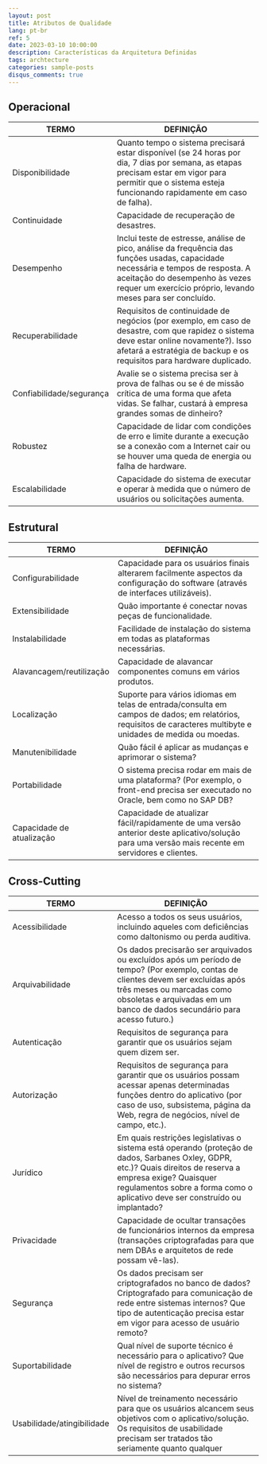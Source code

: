 ```yaml
---
layout: post
title: Atributos de Qualidade
lang: pt-br
ref: 5
date: 2023-03-10 10:00:00
description: Características da Arquitetura Definidas
tags: archtecture
categories: sample-posts
disqus_comments: true
---
```


## Operacional
| **TERMO**                | **DEFINIÇÃO**                                                                                                                                                                                                                                    |
|-------------------------|---------------------------------------------------------------------------------------------------------------------------------------------------------------------------------------------------------------------------------------------------|
| Disponibilidade            | Quanto tempo o sistema precisará estar disponível (se 24 horas por dia, 7 dias por semana, as etapas precisam estar em vigor para permitir que o sistema esteja funcionando rapidamente em caso de falha).                                     |
| Continuidade               | Capacidade de recuperação de desastres.                                                                                                                                                                                                        |
| Desempenho                 | Inclui teste de estresse, análise de pico, análise da frequência das funções usadas, capacidade necessária e tempos de resposta. A aceitação do desempenho às vezes requer um exercício próprio, levando meses para ser concluído.             |
| Recuperabilidade           | Requisitos de continuidade de negócios (por exemplo, em caso de desastre, com que rapidez o sistema deve estar online novamente?). Isso afetará a estratégia de backup e os requisitos para hardware duplicado.                                |
| Confiabilidade/segurança   | Avalie se o sistema precisa ser à prova de falhas ou se é de missão crítica de uma forma que afeta vidas. Se falhar, custará à empresa grandes somas de dinheiro?                                                                              |
| Robustez                   | Capacidade de lidar com condições de erro e limite durante a execução se a conexão com a Internet cair ou se houver uma queda de energia ou falha de hardware.                                                                                 |
| Escalabilidade             | Capacidade do sistema de executar e operar à medida que o número de usuários ou solicitações aumenta.                                                                                                                                          |


## Estrutural
| **TERMO**                | **DEFINIÇÃO**                                                                                                                                                                                                                                    |
|-------------------------|---------------------------------------------------------------------------------------------------------------------------------------------------------------------------------------------------------------------------------------------------|
| Configurabilidade          | Capacidade para os usuários finais alterarem facilmente aspectos da configuração do software (através de interfaces utilizáveis).                                                                                                              |
| Extensibilidade            | Quão importante é conectar novas peças de funcionalidade.                                                                                                                                                                                      |
| Instalabilidade            | Facilidade de instalação do sistema em todas as plataformas necessárias.                                                                                                                                                                       |
| Alavancagem/reutilização   | Capacidade de alavancar componentes comuns em vários produtos.                                                                                                                                                                                 |
| Localização                | Suporte para vários idiomas em telas de entrada/consulta em campos de dados; em relatórios, requisitos de caracteres multibyte e unidades de medida ou moedas.                                                                                 |
| Manutenibilidade           | Quão fácil é aplicar as mudanças e aprimorar o sistema?                                                                                                                                                                                        |
| Portabilidade              | O sistema precisa rodar em mais de uma plataforma? (Por exemplo, o front-end precisa ser executado no Oracle, bem como no SAP DB?                                                                                                              |
| Capacidade de atualização  | Capacidade de atualizar fácil/rapidamente de uma versão anterior deste aplicativo/solução para uma versão mais recente em servidores e clientes.                                                                                               |


## Cross-Cutting
| **TERMO**                | **DEFINIÇÃO**                                                                                                                                                                                                                                    |
|-------------------------|---------------------------------------------------------------------------------------------------------------------------------------------------------------------------------------------------------------------------------------------------|
| Acessibilidade             | Acesso a todos os seus usuários, incluindo aqueles com deficiências como daltonismo ou perda auditiva.                                                                                                                                         |
| Arquivabilidade            | Os dados precisarão ser arquivados ou excluídos após um período de tempo? (Por exemplo, contas de clientes devem ser excluídas após três meses ou marcadas como obsoletas e arquivadas em um banco de dados secundário para acesso futuro.)    |
| Autenticação               | Requisitos de segurança para garantir que os usuários sejam quem dizem ser.                                                                                                                                                                    |
| Autorização                | Requisitos de segurança para garantir que os usuários possam acessar apenas determinadas funções dentro do aplicativo (por caso de uso, subsistema, página da Web, regra de negócios, nível de campo, etc.).                                   |
| Jurídico                   | Em quais restrições legislativas o sistema está operando (proteção de dados, Sarbanes Oxley, GDPR, etc.)? Quais direitos de reserva a empresa exige? Quaisquer regulamentos sobre a forma como o aplicativo deve ser construído ou implantado? |
| Privacidade                | Capacidade de ocultar transações de funcionários internos da empresa (transações criptografadas para que nem DBAs e arquitetos de rede possam vê-las).                                                                                         |
| Segurança                  | Os dados precisam ser criptografados no banco de dados? Criptografado para comunicação de rede entre sistemas internos? Que tipo de autenticação precisa estar em vigor para acesso de usuário remoto?                                         |
| Suportabilidade            | Qual nível de suporte técnico é necessário para o aplicativo? Que nível de registro e outros recursos são necessários para depurar erros no sistema?                                                                                           |
| Usabilidade/atingibilidade | Nível de treinamento necessário para que os usuários alcancem seus objetivos com o aplicativo/solução. Os requisitos de usabilidade precisam ser tratados tão seriamente quanto qualquer                                                       |
